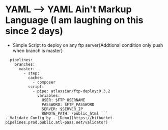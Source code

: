 # YAML --> YAML Ain't Markup Language (I am laughing on this since 2 days)
- Simple Script to deploy on any ftp server{Addtional condition only push when branch is master}

```image: php:7.1.29
  pipelines:
    branches:
      master:
        - step:
          caches:
            - composer
          script:
            - pipe: atlassian/ftp-deploy:0.3.2
              variables:
                USER: $FTP_USERNAME
                PASSWORD: $FTP_PASSWORD
                SERVER: $SERVER_IP
                REMOTE_PATH: /public_html ```
- Validate Config by - [Demo](https://bitbucket-pipelines.prod.public.atl-paas.net/validator)

